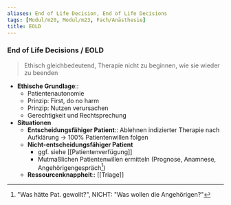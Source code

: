 ```yaml
---
aliases: End of Life Decision, End of Life Decisions
tags: [Modul/m20, Modul/m23, Fach/Anästhesie]
title: EOLD
---
```

### End of Life Decisions / EOLD
> Ethisch gleichbedeutend, Therapie nicht zu beginnen, wie sie wieder zu beenden
- **Ethische Grundlage**:: 
	- Patientenautonomie
	- Prinzip: First, do no harm
	- Prinzip: Nutzen verursachen
	- Gerechtigkeit und Rechtsprechung
- **Situationen**
	- **Entscheidungsfähiger Patient**:: Ablehnen indizierter Therapie nach Aufklärung → 100% Patientenwillen folgen
	- **Nicht-entscheidungsfähiger Patient**
		- ggf. siehe [[Patientenverfügung]]
		- Mutmaßlichen Patientenwillen ermitteln (Prognose, Anamnese, Angehörigengespräch[^1])
	- **Ressourcenknappheit**:: [[Triage]]

[^1]: "Was hätte Pat. gewollt?", NICHT: "Was wollen die Angehörigen?"